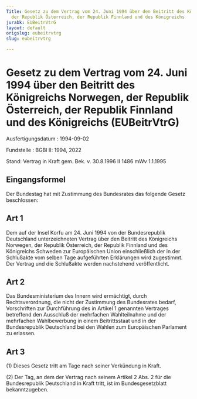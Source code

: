 ```yaml
---
Title: Gesetz zu dem Vertrag vom 24. Juni 1994 über den Beitritt des Königreichs Norwegen,
  der Republik Österreich, der Republik Finnland und des Königreichs
jurabk: EUBeitrVtrG
layout: default
origslug: eubeitrvtrg
slug: eubeitrvtrg

---
```


# Gesetz zu dem Vertrag vom 24. Juni 1994 über den Beitritt des Königreichs Norwegen, der Republik Österreich, der Republik Finnland und des Königreichs (EUBeitrVtrG)

Ausfertigungsdatum
:   1994-09-02

Fundstelle
:   BGBl II: 1994, 2022

Stand: Vertrag in Kraft gem. Bek. v. 30.8.1996 II 1486 mWv 1.1.1995

## Eingangsformel

Der Bundestag hat mit Zustimmung des Bundesrates das folgende Gesetz
beschlossen:

## Art 1

Dem auf der Insel Korfu am 24. Juni 1994 von der Bundesrepublik
Deutschland unterzeichneten Vertrag über den Beitritt des Königreichs
Norwegen, der Republik Österreich, der Republik Finnland und des
Königreichs Schweden zur Europäischen Union einschließlich der in der
Schlußakte vom selben Tage aufgeführten Erklärungen wird zugestimmt.
Der Vertrag und die Schlußakte werden nachstehend veröffentlicht.

## Art 2

Das Bundesministerium des Innern wird ermächtigt, durch
Rechtsverordnung, die nicht der Zustimmung des Bundesrates bedarf,
Vorschriften zur Durchführung des in Artikel 1 genannten Vertrages
betreffend den Ausschluß der mehrfachen Wahlteilnahme und der
mehrfachen Wahlbewerbung in einem Beitrittsstaat und in der
Bundesrepublik Deutschland bei den Wahlen zum Europäischen Parlament
zu erlassen.

## Art 3

(1) Dieses Gesetz tritt am Tage nach seiner Verkündung in Kraft.

(2) Der Tag, an dem der Vertrag nach seinem Artikel 2 Abs. 2 für die
Bundesrepublik Deutschland in Kraft tritt, ist im Bundesgesetzblatt
bekanntzugeben.

